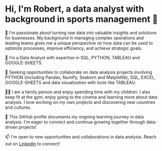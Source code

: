 # Hi, I'm Robert, a data analyst with background in sports management 👋

👀 I'm passionate about turning raw data into valuable insights and solutions for businesses. My background in managing complex operations 
  and leading teams gives me a unique perspective on how data can be used to optimize processes, improve efficiency, and achieve strategic goals.

🌱 I’m a Data Analyst with expertise in SQL, PYTHON, TABLEAU and GOOGLE-SHEETS.

🤝 Seeking opportunities to collaborate on data analysis projects involving PYTHON (including Pandas, NumPy, Seaborn and Matplotlib),
    SQL, EXCEL, GOOGLE-SHEETS and data visualization with tools like TABLEAU.

👨‍💻 I am a family person and enjoy spending time with my children. I also keep fit at the gym, enjoy going to the cinema and learning more about data analysis. 
   I love working on my own projects and discovering new countries and cultures.

🌱 This GitHub profile documents my ongoing learning journey in data analysis.  I'm eager to connect and continue growing together through data-driven projects!

📫 I'm open to new opportunities and collaborations in data analysis. 
  Reach out on [LinkedIn](http://www.linkedin.com/in/robertschopf) to connect!

<!---
robertschopf/robertschopf is a ✨ special ✨ repository because its `README.md` (this file) appears on your GitHub profile.
You can click the Preview link to take a look at your changes.
--->
